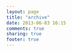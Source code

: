 ```yaml
---
layout: page
title: "archive"
date: 2013-06-03 16:15
comments: true
sharing: true
footer: true
---
```



